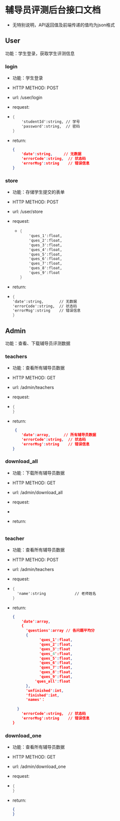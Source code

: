 

# 辅导员评测后台接口文档

- 无特别说明，API返回值及前端传递的值均为json格式

## User

功能：学生登录，获取学生评测信息

### login

- 功能：学生登录
- HTTP METHOD: POST
- url:   /user/login
- request:

- ``` ss 
  {
      'studentId':string, // 学号
      'password':string,  // 密码
  }
  ```

- return:

  ```json
  {
      'date':string,   	 // 无数据
      'errorCode':string,  // 状态码
      'errorMsg':string    // 错误信息
  }
  ```

### store

* 功能：存储学生提交的表单

- HTTP METHOD: POST

- url:   /user/store

- request:



  - ```ss 
    {
        'ques_1':float,
        'ques_2':float,
        'ques_3':float,
        'ques_4':float,
        'ques_5':float,
        'ques_6':float,
        'ques_7':float,
        'ques_8':float,
        'ques_9':float
    }
    ```

-  return:

  - ```ss 
    {
    'date':string,   	 // 无数据
    'errorCode':string,  // 状态码
    'errorMsg':string    // 错误信息
    }
    ```

## Admin

功能：查看、下载辅导员评测数据

### teachers

- 功能：查看所有辅导员数据
- HTTP METHOD: GET
- url:   /admin/teachers
- request:

- ```ss 
  {
  }
  ```

- return:

  ```json
   {
      'date':array,   	 // 所有辅导员数据
      'errorCode':string,  // 状态码
      'errorMsg':string    // 错误信息
  }
  ```

### download_all

- 功能：下载所有辅导员数据
- HTTP METHOD: GET
- url:   /admin/download_all
- request:

- ```ss 
  
  ```

- return:

  ```json
  
  ```

### 

### teacher

- 功能：查看所有辅导员数据
- HTTP METHOD: POST
- url:   /admin/teachers
- request:

- ```ss 
  {
  	'name':string             // 老师姓名
  }
  ```

- return:

  ```json
  {
      'date':array,  
      {
      	'questions':array // 各问题平均分
      	{
              'ques_1':float,
              'ques_2':float,
              'ques_3':float
              'ques_4':float,
              'ques_5':float,
              'ques_6':float,
              'ques_7':float,
              'ques_8':float,
              'ques_9':float,
      		'ques_all':float
  		},
  		'unfinished':int,
  		'finished':int,
  		'names'：
      	
  	}
      'errorCode':string,  // 状态码
      'errorMsg':string    // 错误信息
  }
  ```

### download_one

- 功能：查看所有辅导员数据
- HTTP METHOD: GET
- url:   /admin/download_one
- request:

- ```ss 
  {
  }
  ```

- return:

  ```json
  {
  }
  ```

### 

### 



